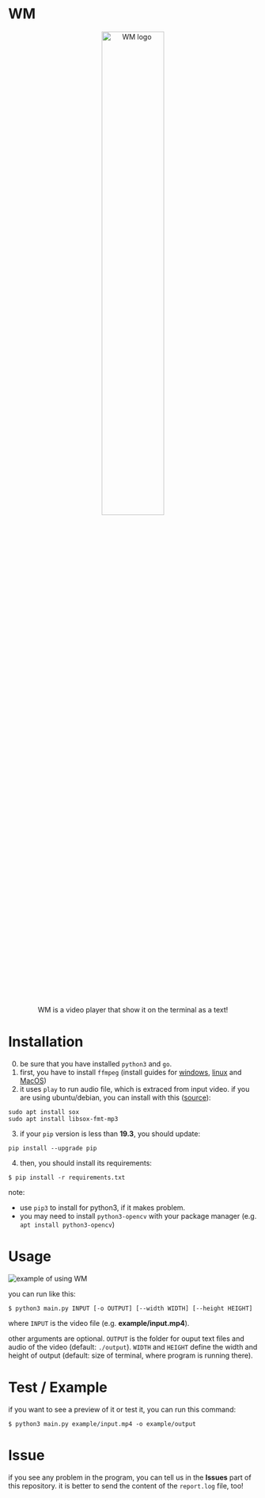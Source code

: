 # WM

<div align="center">
<img src="https://github.com/pycdr/WM/blob/main/logo.png?raw=true" alt="WM logo" width="50%" style="align-left: 25%;" />
  <br /><p>WM is a video player that show it on the terminal as a text!</p>
</div>

# Installation
0. be sure that you have installed `python3` and `go`.
1. first, you have to install `ffmpeg` (install guides for [windows](http://letmegooglethat.com/?q=how+to+install+ffmpeg+on+windows), [linux](http://letmegooglethat.com/?q=how+to+install+ffmpeg+on+linux) and [MacOS](http://letmegooglethat.com/?q=how+to+install+ffmpeg+on+MacOS))
2. it uses `play` to run audio file, which is extraced from input video. if you are using ubuntu/debian, you can install with this ([source](https://askubuntu.com/questions/920539/how-do-you-play-a-sound-from-the-terminal])):
```
sudo apt install sox
sudo apt install libsox-fmt-mp3
```
3. if your `pip` version is less than **19.3**, you should update:
```
pip install --upgrade pip
```
4. then, you should install its requirements:
```
$ pip install -r requirements.txt
```

note: 
- use `pip3` to install for python3, if it makes problem.
- you may need to install `python3-opencv` with your package manager (e.g. `apt install python3-opencv`)

# Usage
![example of using WM](https://github.com/pycdr/WM/blob/main/example/result.gif)

you can run like this:
```
$ python3 main.py INPUT [-o OUTPUT] [--width WIDTH] [--height HEIGHT]
```
where `INPUT` is the video file (e.g. **example/input.mp4**).

other arguments are optional. `OUTPUT` is the folder for ouput text files and audio of the video (default: `./output`).
`WIDTH` and `HEIGHT` define the width and height of output (default: size of terminal, where program is running there).

# Test / Example
if you want to see a preview of it or test it, you can run this command:
```
$ python3 main.py example/input.mp4 -o example/output
```
# Issue
if you see any problem in the program, you can tell us in the **Issues** part of this repository.
it is better to send the content of the `report.log` file, too!
